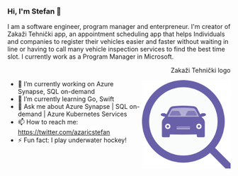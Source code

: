 ### Hi, I'm Stefan 👋

I am a software engineer, program manager and enterpreneur. I'm creator of Zakaži Tehnički app, an appointment scheduling app that helps Individuals and companies to register their vehicles easier and faster without waiting in line or having to call many vehicle inspection services to find the best time slot. I currently work as a Program Manager in Microsoft.

<p align="right">Zakaži Tehnički logo</p>
<img width="200" height="200" align="right" src="Logo.png">

- 🔭 I’m currently working on Azure Synapse, SQL on-demand
- 🌱 I’m currently learning Go, Swift
- 💬 Ask me about Azure Synapse | SQL on-demand | Azure Kubernetes Services
- 📫 How to reach me: https://twitter.com/azaricstefan
- ⚡ Fun fact: I play underwater hockey!

<!--
**azaricstefan/azaricstefan** is a ✨ _special_ ✨ repository because its `README.md` (this file) appears on your GitHub profile.


- 🔭 I’m currently working on Azure Synapse, SQL on-demand
- 🌱 I’m currently learning Go, Swift
- 👯 I’m looking to collaborate on open-source projects.
- 🤔 I’m looking for help with ...
- 💬 Ask me about Azure Synapse | SQL on-demand | Azure Kubernetes Services
- 📫 How to reach me: https://twitter.com/azaricstefan
- ⚡ Fun fact: I play underwater hockey!
-->
